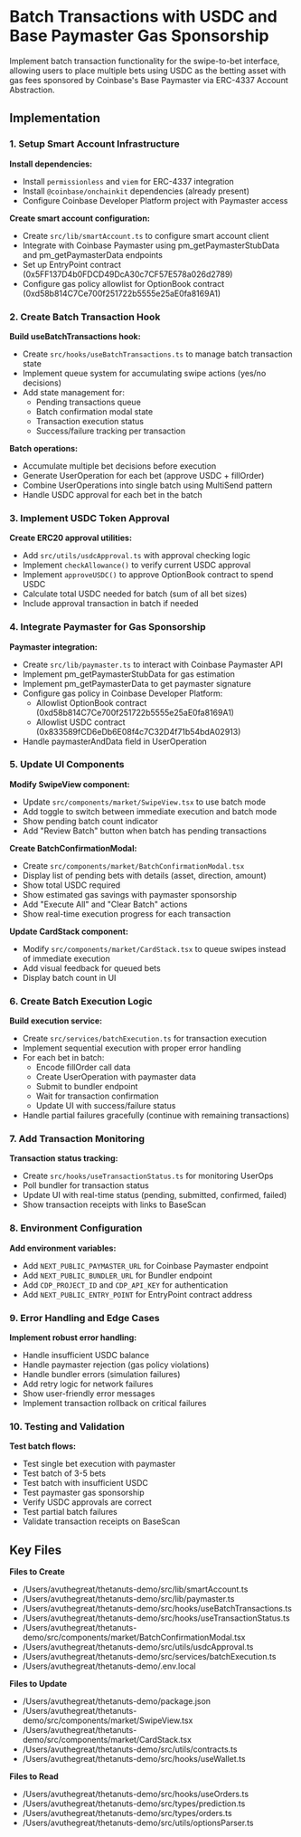 # Batch Transactions with USDC and Base Paymaster Gas Sponsorship

Implement batch transaction functionality for the swipe-to-bet interface, allowing users to place multiple bets using USDC as the betting asset with gas fees sponsored by Coinbase's Base Paymaster via ERC-4337 Account Abstraction.

## Implementation

### 1. Setup Smart Account Infrastructure

**Install dependencies:**
- Install `permissionless` and `viem` for ERC-4337 integration
- Install `@coinbase/onchainkit` dependencies (already present)
- Configure Coinbase Developer Platform project with Paymaster access

**Create smart account configuration:**
- Create `src/lib/smartAccount.ts` to configure smart account client
- Integrate with Coinbase Paymaster using pm_getPaymasterStubData and pm_getPaymasterData endpoints
- Set up EntryPoint contract (0x5FF137D4b0FDCD49DcA30c7CF57E578a026d2789)
- Configure gas policy allowlist for OptionBook contract (0xd58b814C7Ce700f251722b5555e25aE0fa8169A1)

### 2. Create Batch Transaction Hook

**Build useBatchTransactions hook:**
- Create `src/hooks/useBatchTransactions.ts` to manage batch transaction state
- Implement queue system for accumulating swipe actions (yes/no decisions)
- Add state management for:
  - Pending transactions queue
  - Batch confirmation modal state
  - Transaction execution status
  - Success/failure tracking per transaction

**Batch operations:**
- Accumulate multiple bet decisions before execution
- Generate UserOperation for each bet (approve USDC + fillOrder)
- Combine UserOperations into single batch using MultiSend pattern
- Handle USDC approval for each bet in the batch

### 3. Implement USDC Token Approval

**Create ERC20 approval utilities:**
- Add `src/utils/usdcApproval.ts` with approval checking logic
- Implement `checkAllowance()` to verify current USDC approval
- Implement `approveUSDC()` to approve OptionBook contract to spend USDC
- Calculate total USDC needed for batch (sum of all bet sizes)
- Include approval transaction in batch if needed

### 4. Integrate Paymaster for Gas Sponsorship

**Paymaster integration:**
- Create `src/lib/paymaster.ts` to interact with Coinbase Paymaster API
- Implement pm_getPaymasterStubData for gas estimation
- Implement pm_getPaymasterData to get paymaster signature
- Configure gas policy in Coinbase Developer Platform:
  - Allowlist OptionBook contract (0xd58b814C7Ce700f251722b5555e25aE0fa8169A1)
  - Allowlist USDC contract (0x833589fCD6eDb6E08f4c7C32D4f71b54bdA02913)
- Handle paymasterAndData field in UserOperation

### 5. Update UI Components

**Modify SwipeView component:**
- Update `src/components/market/SwipeView.tsx` to use batch mode
- Add toggle to switch between immediate execution and batch mode
- Show pending batch count indicator
- Add "Review Batch" button when batch has pending transactions

**Create BatchConfirmationModal:**
- Create `src/components/market/BatchConfirmationModal.tsx`
- Display list of pending bets with details (asset, direction, amount)
- Show total USDC required
- Show estimated gas savings with paymaster sponsorship
- Add "Execute All" and "Clear Batch" actions
- Show real-time execution progress for each transaction

**Update CardStack component:**
- Modify `src/components/market/CardStack.tsx` to queue swipes instead of immediate execution
- Add visual feedback for queued bets
- Display batch count in UI

### 6. Create Batch Execution Logic

**Build execution service:**
- Create `src/services/batchExecution.ts` for transaction execution
- Implement sequential execution with proper error handling
- For each bet in batch:
  - Encode fillOrder call data
  - Create UserOperation with paymaster data
  - Submit to bundler endpoint
  - Wait for transaction confirmation
  - Update UI with success/failure status
- Handle partial failures gracefully (continue with remaining transactions)

### 7. Add Transaction Monitoring

**Transaction status tracking:**
- Create `src/hooks/useTransactionStatus.ts` for monitoring UserOps
- Poll bundler for transaction status
- Update UI with real-time status (pending, submitted, confirmed, failed)
- Show transaction receipts with links to BaseScan

### 8. Environment Configuration

**Add environment variables:**
- Add `NEXT_PUBLIC_PAYMASTER_URL` for Coinbase Paymaster endpoint
- Add `NEXT_PUBLIC_BUNDLER_URL` for Bundler endpoint
- Add `CDP_PROJECT_ID` and `CDP_API_KEY` for authentication
- Add `NEXT_PUBLIC_ENTRY_POINT` for EntryPoint contract address

### 9. Error Handling and Edge Cases

**Implement robust error handling:**
- Handle insufficient USDC balance
- Handle paymaster rejection (gas policy violations)
- Handle bundler errors (simulation failures)
- Add retry logic for network failures
- Show user-friendly error messages
- Implement transaction rollback on critical failures

### 10. Testing and Validation

**Test batch flows:**
- Test single bet execution with paymaster
- Test batch of 3-5 bets
- Test batch with insufficient USDC
- Test paymaster gas sponsorship
- Verify USDC approvals are correct
- Test partial batch failures
- Validate transaction receipts on BaseScan

## Key Files

**Files to Create**
- /Users/avuthegreat/thetanuts-demo/src/lib/smartAccount.ts
- /Users/avuthegreat/thetanuts-demo/src/lib/paymaster.ts
- /Users/avuthegreat/thetanuts-demo/src/hooks/useBatchTransactions.ts
- /Users/avuthegreat/thetanuts-demo/src/hooks/useTransactionStatus.ts
- /Users/avuthegreat/thetanuts-demo/src/components/market/BatchConfirmationModal.tsx
- /Users/avuthegreat/thetanuts-demo/src/utils/usdcApproval.ts
- /Users/avuthegreat/thetanuts-demo/src/services/batchExecution.ts
- /Users/avuthegreat/thetanuts-demo/.env.local

**Files to Update**
- /Users/avuthegreat/thetanuts-demo/package.json
- /Users/avuthegreat/thetanuts-demo/src/components/market/SwipeView.tsx
- /Users/avuthegreat/thetanuts-demo/src/components/market/CardStack.tsx
- /Users/avuthegreat/thetanuts-demo/src/utils/contracts.ts
- /Users/avuthegreat/thetanuts-demo/src/hooks/useWallet.ts

**Files to Read**
- /Users/avuthegreat/thetanuts-demo/src/hooks/useOrders.ts
- /Users/avuthegreat/thetanuts-demo/src/types/prediction.ts
- /Users/avuthegreat/thetanuts-demo/src/types/orders.ts
- /Users/avuthegreat/thetanuts-demo/src/utils/optionsParser.ts

